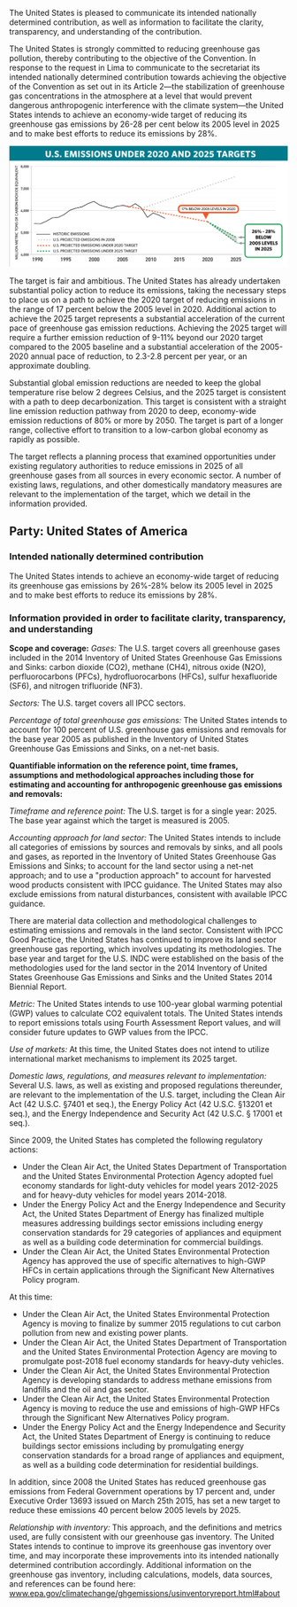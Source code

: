 The United States is pleased to communicate its intended nationally determined contribution, as well as information to facilitate the clarity, transparency, and understanding of the contribution.

The United States is strongly committed to reducing greenhouse gas pollution, thereby contributing to the objective of the Convention. In response to the request in Lima to communicate to the secretariat its intended nationally determined contribution towards achieving the objective of the Convention as set out in its Article 2—the stabilization of greenhouse gas concentrations in the atmosphere at a level that would prevent dangerous anthropogenic interference with the climate system—the United States intends to achieve an economy-wide target of reducing its greenhouse gas emissions by 26-28 per cent below its 2005 level in 2025 and to make best efforts to reduce its emissions by 28%.

![](./USA-1.PNG)

The target is fair and ambitious. The United States has already undertaken substantial policy action to reduce its emissions, taking the necessary steps to place us on a path to achieve the 2020 target of reducing emissions in the range of 17 percent below the 2005 level in 2020. Additional action to achieve the 2025 target represents a substantial acceleration of the current pace of greenhouse gas emission reductions. Achieving the 2025 target will require a further emission reduction of 9-11% beyond our 2020 target compared to the 2005 baseline and a substantial acceleration of the 2005-2020 annual pace of reduction, to 2.3-2.8 percent per year, or an approximate doubling.

Substantial global emission reductions are needed to keep the global temperature rise below 2 degrees Celsius, and the 2025 target is consistent with a path to deep decarbonization. This target is consistent with a straight line emission reduction pathway from 2020 to deep, economy-wide emission reductions of 80% or more by 2050. The target is part of a longer range, collective effort to transition to a low-carbon global economy as rapidly as possible.

The target reflects a planning process that examined opportunities under existing regulatory authorities to reduce emissions in 2025 of all greenhouse gases from all sources in every economic sector. A number of existing laws, regulations, and other domestically mandatory measures are relevant to the implementation of the target, which we detail in the information provided.

## **Party:** United States of America

### **Intended nationally determined contribution**

The United States intends to achieve an economy-wide target of reducing its greenhouse gas emissions by 26%-28% below its 2005 level in 2025 and to make best efforts to reduce its emissions by 28%.

### **Information provided in order to facilitate clarity, transparency, and understanding**

**Scope and coverage:** 
*Gases:* 
The U.S. target covers all greenhouse gases included in the 2014 Inventory of United States Greenhouse Gas Emissions and Sinks: carbon dioxide (CO2), methane (CH4), nitrous oxide (N2O), perfluorocarbons (PFCs), hydrofluorocarbons (HFCs), sulfur hexafluoride (SF6), and nitrogen trifluoride (NF3).

*Sectors:* 
The U.S. target covers all IPCC sectors.

*Percentage of total greenhouse gas emissions:* 
The United States intends to account for 100 percent of U.S. greenhouse gas emissions and removals for the base year 2005 as published in the Inventory of United States Greenhouse Gas Emissions and Sinks, on a net-net basis.

**Quantifiable information on the reference point, time frames, assumptions and methodological approaches including those for estimating and accounting for anthropogenic greenhouse gas emissions and removals:**

*Timeframe and reference point:* 
The U.S. target is for a single year: 2025. The base year against which the target is measured is 2005.

*Accounting approach for land sector:*
The United States intends to include all categories of emissions by sources and removals by sinks, and all pools and gases, as reported in the Inventory of United States Greenhouse Gas Emissions and Sinks; to account for the land sector using a net-net approach; and to use a "production approach" to account for harvested wood products consistent with IPCC guidance. The United States may also exclude emissions from natural disturbances, consistent with available IPCC guidance. 

There are material data collection and methodological challenges to estimating emissions and removals in the land sector. Consistent with IPCC Good Practice, the United States has continued to improve its land sector greenhouse gas reporting, which involves updating its methodologies. The base year and target for the U.S. INDC were established on the basis of the methodologies used for the land sector in the 2014 Inventory of United States Greenhouse Gas Emissions and Sinks and the United States 2014 Biennial Report.

*Metric:* 
The United States intends to use 100-year global warming potential (GWP) values to calculate CO2 equivalent totals. The United States intends to report emissions totals using Fourth Assessment Report values, and will consider future updates to GWP values from the IPCC.

*Use of markets:*
At this time, the United States does not intend to utilize international market mechanisms to implement its 2025 target.

*Domestic laws, regulations, and measures relevant to implementation:*
Several U.S. laws, as well as existing and proposed regulations thereunder, are relevant to the implementation of the U.S. target, including the Clean Air Act (42 U.S.C. §7401 et seq.), the Energy Policy Act (42 U.S.C. §13201 et seq.), and the Energy Independence and Security Act (42 U.S.C. § 17001 et seq.).

Since 2009, the United States has completed the following regulatory actions:
* Under the Clean Air Act, the United States Department of Transportation and the United States Environmental Protection Agency adopted fuel economy standards for light-duty vehicles for model years 2012-2025 and for heavy-duty vehicles for model years 2014-2018.
* Under the Energy Policy Act and the Energy Independence and Security Act, the United States Department of Energy has finalized multiple measures addressing buildings sector emissions including energy conservation standards for 29 categories of appliances and equipment as well as a building code determination for commercial buildings.
* Under the Clean Air Act, the United States Environmental Protection Agency has approved the use of specific alternatives to high-GWP HFCs in certain applications through the Significant New Alternatives Policy program.

At this time:
* Under the Clean Air Act, the United States Environmental Protection Agency is moving to finalize by summer 2015 regulations to cut carbon pollution from new and existing power plants.
* Under the Clean Air Act, the United States Department of Transportation and the United States Environmental Protection Agency are moving to promulgate post-2018 fuel economy standards for heavy-duty vehicles.
* Under the Clean Air Act, the United States Environmental Protection Agency is developing standards to address methane emissions from landfills and the oil and gas sector.
* Under the Clean Air Act, the United States Environmental Protection Agency is moving to reduce the use and emissions of high-GWP HFCs through the Significant New Alternatives Policy program.
* Under the Energy Policy Act and the Energy Independence and Security Act, the United States Department of Energy is continuing to reduce buildings sector emissions including by promulgating energy conservation standards for a broad range of appliances and equipment, as well as a building code determination for residential buildings.

In addition, since 2008 the United States has reduced greenhouse gas emissions from Federal Government operations by 17 percent and, under Executive Order 13693 issued on March 25th 2015, has set a new target to reduce these emissions 40 percent below 2005 levels by 2025.

*Relationship with inventory:* 
This approach, and the definitions and metrics used, are fully consistent with our greenhouse gas inventory. The United States intends to continue to improve its greenhouse gas inventory over time, and may incorporate these improvements into its intended nationally determined contribution accordingly. Additional information on the greenhouse gas inventory, including calculations, models, data sources, and references can be found here: 
www.epa.gov/climatechange/ghgemissions/usinventoryreport.html#about